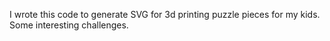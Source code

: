 I wrote this code to generate SVG for 3d printing puzzle pieces for my kids. Some interesting challenges.
